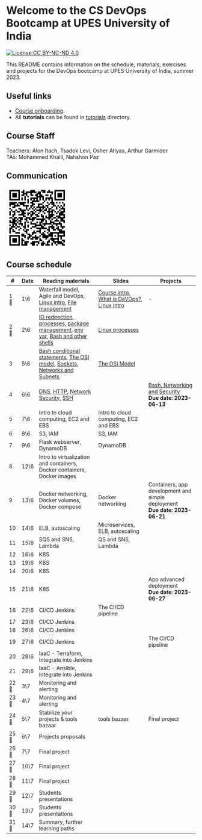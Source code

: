 # Welcome to the CS DevOps Bootcamp at UPES University of India

[![License:CC BY-NC-ND 4.0](https://img.shields.io/badge/License-CC%20BY--NC--ND%204.0-lightgrey.svg)](https://creativecommons.org/licenses/by-nc-nd/4.0/)

This README contains information on the schedule, materials, exercises and projects for the DevOps bootcamp at UPES University of India, summer 2023.

## Useful links

- [Course onboarding](onboarding.md).
- All **tutorials** can be found in [tutorials](tutorials) directory.

## Course Staff

Teachers: Alon Itach, Tsadok Levi, Osher Atiyas, Arthur Garmider       
TAs: Mohammed Khalil, Nahshon Paz 

## Communication 

![](.img/slack.png)

## Course schedule

| #  | Date  | Reading materials | Slides  | Projects  |
|---|-------|---|---|---|
| 1 🤝 | 	1\6  | Waterfall model, Agile and DevOps, [Linux intro](tutorials/linux_intro.md), [File management](tutorials/linux_file_management.md)   | [Course intro](https://alonitac.github.io/DevOpsBootcampUPES/slides/intro.html), [What is DeVOps?](https://alonitac.github.io/DevOpsBootcampUPES/slides/whatisdevops.html), [Linux intro](https://alonitac.github.io/DevOpsBootcampUPES/slides/linux_intro.html)| - |
| 2 🤝 | 	2\6  | [IO redirection](tutorials/linux_io_redirection.md), [processes](tutorials/linux_processes.md), [package management](tutorials/linux_package_management.md), [env var](tutorials/linux_environment_variables.md), [Bash and other shells](tutorials/bash_and_other_shells.md) | [Linux processes](https://alonitac.github.io/DevOpsBootcampUPES/slides/linux_processes.html)  | 
| 3 | 5\6   | [Bash conditional statements](tutorials/bash_conditional_statements.md), [The OSI model](tutorials/networking_OSI_model.md), [Sockets](tutorials/networking_linux_sockets.md), [Networks and Subnets](tutorials/networking_computer_nets.md)   | [The OSI Model](https://alonitac.github.io/DevOpsBootcampUPES/slides/networking_OSI_model.html)   |
| 4 | 6\6   | [DNS](tutorials/networking_dns.md), [HTTP](tutorials/networking_http.md),  [Network Security](tutorials/networking_security.md), [SSH](tutorials/networking_ssh.md) |   | [Bash, Networking and Security](projects/bash_networking_security) <br> **Due date: 2023-06-13** | 
| 5 | 7\6   | Intro to cloud computing, EC2 and EBS | Intro to cloud computing, EC2 and EBS |
| 6 | 8\6   | S3, IAM | S3, IAM |
| 7 | 9\6   | Flask webserver, DynamoDB | DynamoDB|
| 8 | 12\6  | Intro to virtualization and containers, Docker containers, Docker images | 
| 9 | 13\6  | Docker networking, Docker volumes, Docker compose | Docker networking | Containers, app development and simple deployment <br> **Due date: 2023-06-21**  |
| 10 | 14\6  | ELB, autoscaling  | Microservices, ELB, autoscaling   |
| 11 | 15\6  | SQS and SNS, Lambda   | QS and SNS, Lambda|
| 12 | 16\6  | K8S |
| 13 | 19\6  | K8S |
| 14 | 20\6  | K8S |
| 15 | 21\6  | K8S |   | App advanced deployment<br>**Due date: 2023-06-27** | 
| 16 | 22\6  | CI/CD Jenkins | The CI/CD pipeline|
| 17 | 23\6  | CI/CD Jenkins |
| 18 | 26\6  | CI/CD Jenkins |
| 19 | 27\6  | CI/CD Jenkins |   | The CI/CD pipeline |
| 20 | 28\6  | IaaC - Terraform, Integrate into Jenkins  |
| 21 | 29\6  | IaaC - Ansible, Integrate into Jenkins|
| 22 🤝 | 	3\7  | Monitoring and alerting   |
| 23 🤝 | 	4\7  | Monitoring and alerting   |
| 24 🤝 | 	5\7  | Stabilize your projects & tools bazaar| tools bazaar| Final project | 
| 25 🤝 | 	6\7  | Projects proposals|
| 26 🤝 | 	7\7  | Final project |
| 27 🤝 | 	10\7 | Final project |
| 28 🤝 | 	11\7 | Final project |
| 29 🤝 | 	12\7 | Students presentations|
| 30 🤝 | 	13\7 | Students presentations|
| 31 🤝 | 	14\7 | Summary, further learning paths |





